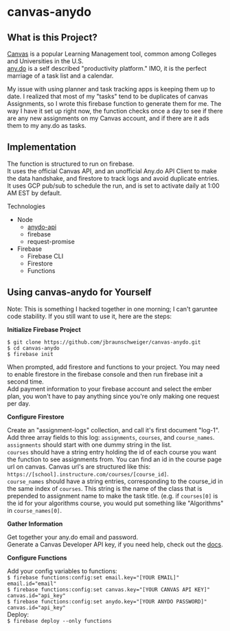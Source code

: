 # canvas-anydo

## What is this Project?

[Canvas](https://www.instructure.com/canvas/) is a popular Learning Management tool, common among Colleges and Universities in the U.S.  
[any.do](https://www.any.do) is a self described "productivity platform." IMO, it is the perfect marriage  of a task list and a calendar.  

My issue with using planner and task tracking apps is keeping them up to date. I realized that most of my "tasks" tend to be duplicates of canvas Assignments, so I wrote this firebase function to generate them for me. The way I have it set up right now, the function checks once a day to see if there are any new assignments on my Canvas account, and if there are it ads them to my any.do as tasks.

## Implementation

The function is structured to run on firebase.  
It uses the official Canvas API, and an unofficial Any.do API Client to make the data handshake, and firestore to track logs and avoid duplicate entries.  
It uses GCP pub/sub to schedule the run, and is set to activate daily at 1:00 AM EST by default.

Technologies
  - Node
    - [anydo-api](https://www.npmjs.com/package/anydo-api)
    - firebase
    - request-promise
  - Firebase
    - Firebase CLI
    - Firestore
    - Functions
    
 ## Using canvas-anydo for Yourself
 
 Note: This is something I hacked together in one morning; I can't garuntee code stability. If you still want to use it, here are the steps:  
 
 __Initialize Firebase Project__  
 
 `$ git clone https://github.com/jbraunschweiger/canvas-anydo.git`  
 `$ cd canvas-anydo`  
 `$ firebase init`  
  
When prompted, add firestore and functions to your project. You may need to enable firestore in the firebase console and then run firebase init a second time.  
Add payment information to your firebase account and select the ember plan, you won't have to pay anything since you're only making one request per day.  
  
__Configure Firestore__
  
Create an "assignment-logs" collection, and call it's first document "log-1". Add three array fields to this log: `assignments`, `courses`, and `course_names`.  
`assignments` should start with one dummy string in the list.  
`courses` should have a string entry holding the id of each course you want the function to see assignments from. You can find an id in the course page url on canvas. Canvas url's are structured like this: `https://[school].instructure.com/courses/[course_id]`.  
`course_names` should have a string entries, corresponding to the course_id in the same index of `courses`. This string is the name of the class that is prepended to assignment name to make the task title. (e.g. if `courses[0]` is the id for your algorithms course, you would put something like "Algorithms" in `course_names[0]`.
  
__Gather Information__
  
Get together your any.do email and password.  
Generate a Canvas Developer API key, if you need help, check out the [docs](https://canvas.instructure.com/courses/785215/pages/getting-started-with-the-api).  
  
__Configure Functions__
  
Add your config variables to functions:  
`$ firebase functions:config:set email.key="[YOUR EMAIL]" email.id="email"`  
`$ firebase functions:config:set canvas.key="[YOUR CANVAS API KEY]" canvas.id="api_key"`  
`$ firebase functions:config:set anydo.key="[YOUR ANYDO PASSWORD]" canvas.id="api_key"`  
Deploy:  
`$ firebase deploy --only functions`  


